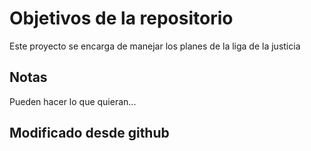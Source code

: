 # Objetivos de la repositorio

Este proyecto se encarga de manejar los planes de la liga de la justicia


## Notas
Pueden hacer lo que quieran...

## Modificado desde github
